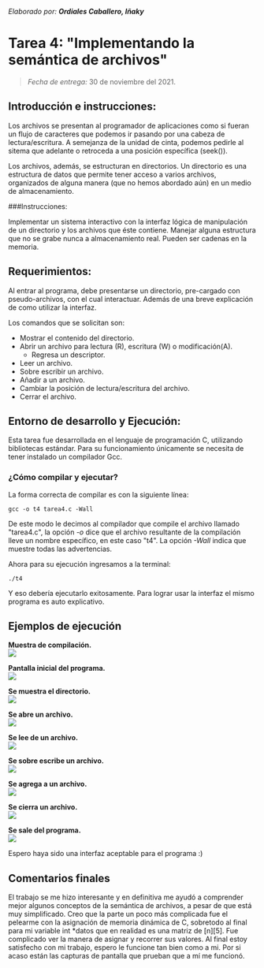 _Elaborado por: **Ordiales Caballero, Iñaky**_

# Tarea 4: "Implementando la semántica de archivos"

> _Fecha de entrega:_ 30 de noviembre del 2021.

## Introducción e instrucciones:

Los archivos se presentan al programador de aplicaciones como si fueran un flujo de 
caracteres que podemos ir pasando por una cabeza de lectura/escritura. A semejanza 
de la unidad de cinta, podemos pedirle al sitema que adelante o retroceda a una posición 
específica (seek()).


Los archivos, además, se estructuran en directorios. Un directorio es una estructura de 
datos que permite tener acceso a varios archivos, organizados de alguna manera (que no 
hemos abordado aún) en un medio de almacenamiento.

###Instrucciones:

Implementar un sistema interactivo con la interfaz lógica de manipulación de un directorio 
y los archivos que éste contiene. Manejar alguna estructura que no se grabe nunca a 
almacenamiento real. Pueden ser cadenas en la memoria.


## Requerimientos:

Al entrar al programa, debe presentarse un directorio, pre-cargado con pseudo-archivos, 
con el cual interactuar. Además de una breve explicación de como utilizar la interfaz.


Los comandos que se solicitan son:


+ Mostrar el contenido del directorio.
+ Abrir un archivo para lectura (R), escritura (W) o modificación(A).
  + Regresa un descriptor.
+ Leer un archivo.
+ Sobre escribir un archivo.
+ Añadir a un archivo.
+ Cambiar la posición de lectura/escritura del archivo.
+ Cerrar el archivo.


## Entorno de desarrollo y Ejecución:

Esta tarea fue desarrollada en el lenguaje de programación C, utilizando bibliotecas estándar.
Para su funcionamiento únicamente se necesita de tener instalado un compilador Gcc.


### ¿Cómo compilar y ejecutar?

La forma correcta de compilar es con la siguiente línea:

````
gcc -o t4 tarea4.c -Wall
````

De este modo le decimos al compilador que compile el archivo llamado "tarea4.c", la opción _-o_ dice
que el archivo resultante de la compilación lleve un nombre específico, en este caso "t4". La opción 
_-Wall_ indica que muestre todas las advertencias.

Ahora para su ejecución ingresamos a la terminal:

````
./t4
````

Y eso debería ejecutarlo exitosamente. Para lograr usar la interfaz el mismo programa es auto explicativo.

## Ejemplos de ejecución

**Muestra de compilación.**\
![](Imagenes/compilacion.png)


**Pantalla inicial del programa.**\
![](Imagenes/ayuda.png)


**Se muestra el directorio.**\
![](Imagenes/dir.png)


**Se abre un archivo.**\
![](Imagenes/open.png)


**Se lee de un archivo.**\
![](Imagenes/read.png)


**Se sobre escribe un archivo.**\
![](Imagenes/writeW.png)


**Se agrega a un archivo.**\
![](Imagenes/writeA.png)


**Se cierra un archivo.**\
![](Imagenes/close.png)


**Se sale del programa.**\
![](Imagenes/salir.png)


Espero haya sido una interfaz aceptable para el programa :)


## Comentarios finales


El trabajo se me hizo interesante y en definitiva me ayudó a comprender mejor algunos conceptos
de la semántica de archivos, a pesar de que está muy simplificado. Creo que la parte un poco más
complicada fue el pelearme con la asignación de memoria dinámica de C, sobretodo al final para mi
variable int *datos que en realidad es una matriz de [n][5]. Fue complicado ver la manera de asignar
y recorrer sus valores. Al final estoy satisfecho con mi trabajo, espero le funcione tan bien como 
a mi. Por si acaso están las capturas de pantalla que prueban que a mí me funcionó.


